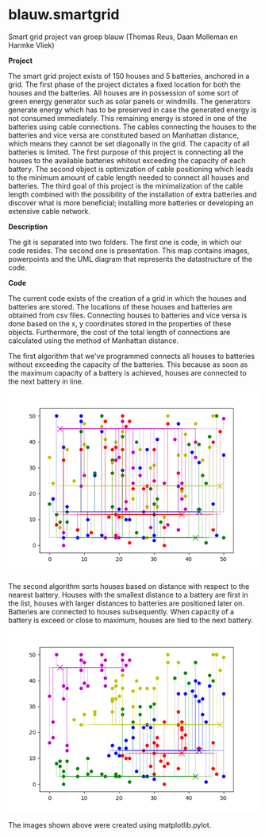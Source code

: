 # blauw.smartgrid
Smart grid project van groep blauw (Thomas Reus, Daan Molleman en Harmke Vliek)

**Project**

The smart grid project exists of 150 houses and 5 batteries, anchored in a grid. The first phase of the project dictates a fixed location for both the houses and the batteries. All houses are in possession of some sort of green energy generator such as solar panels or windmills. The generators generate energy which has to be preserved in case the generated energy is not consumed immediately. This remaining energy is stored in one of the batteries using cable connections. The cables connecting the houses to the batteries and vice versa are constituted based on Manhattan distance, which means they cannot be set diagonally in the grid. The capacity of all batteries is limited. The first purpose of this project is connecting all the houses to the available batteries whitout exceeding the capacity of each battery. The second object is optimization of cable positioning which leads to the minimum amount of cable length needed to connect all houses and batteries. The third goal of this project is the minimalization of the cable length combined with the possibility of the installation of extra batteries and discover what is more beneficial; installing more batteries or developing an extensive cable network.

**Description**

The git is separated into two folders. The first one is code, in which our code resides. The second one is presentation. This map contains images, powerpoints and the UML diagram that represents the datastructure of the code.

**Code**

The current code exists of the creation of a grid in which the houses and batteries are stored. The locations of these houses and batteries are obtained from csv files. Connecting houses to batteries and vice versa is done based on the x, y coordinates stored in the properties of these objects. Furthermore, the cost of the total length of connections are calculated using the method of Manhattan distance.   

The first algorithm that we've programmed connects all houses to batteries without exceeding the capacity of the batteries. This because as soon as the maximum capacity of a battery is achieved, houses are connected to the next battery in line.
![Algoritme 1](/Presentation/Images/tryout_yfirst_alg0.png)

The second algorithm sorts houses based on distance with respect to the nearest battery. Houses with the smallest distance to a battery are first in the list, houses with larger distances to batteries are positioned later on. Batteries are connected to houses subsequently. When capacity of a battery is exceed or close to maximum, houses are tied to the next battery. 
![Algoritme 2](/Presentation/Images/tryout_yfirst.png)

The images shown above were created using matplotlib.pylot.
